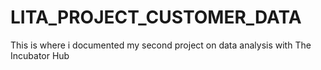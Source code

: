 # LITA_PROJECT_CUSTOMER_DATA
This is where i documented my second project on data analysis with The Incubator Hub
